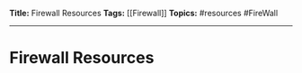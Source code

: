 **Title:** Firewall Resources
**Tags:** [[Firewall]]
**Topics:** #resources #FireWall

---
# Firewall Resources
